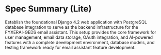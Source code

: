 # Spec Summary (Lite)

Establish the foundational Django 4.2 web application with PostgreSQL database integration to serve as the backend infrastructure for the FYXERAI-GEDS email assistant. This setup provides the core framework for user management, email data storage, OAuth integration, and AI-powered features with a complete development environment, database models, and testing framework ready for email assistant feature development.